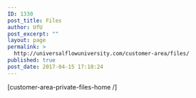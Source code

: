 ```yaml
---
ID: 1330
post_title: Files
author: UfU
post_excerpt: ""
layout: page
permalink: >
  http://universalflowuniversity.com/customer-area/files/
published: true
post_date: 2017-04-15 17:10:24
---
```

[customer-area-private-files-home /]